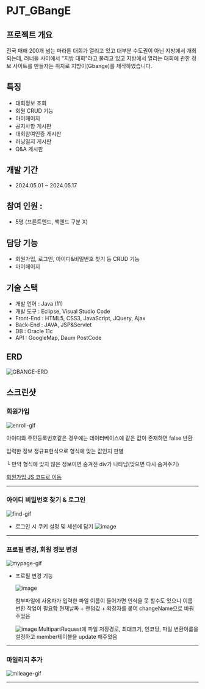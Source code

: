 # PJT_GBangE
## 프로젝트 개요
전국 매해 200개 넘는 마라톤 대회가 열리고 있고 대부분 수도권이 아닌 지방에서 개최되는데, 러너들 사이에서 
"지방 대회"라고 불리고 있고 지방에서 열리는 대회에 관한 정보 사이트를 만들자는 취지로 지방이(Gbange)를 제작하였습니다.

## 특징
  - 대회정보 조회
  - 회원 CRUD 기능
  - 마이페이지
  - 공지사항 게시판
  - 대회참여인증 게시판
  - 러닝일지 게시판
  - Q&A 게시판

## 개발 기간
  - 2024.05.01 ~ 2024.05.17

## 참여 인원 : 
  - 5명 (프론트엔드, 백엔드 구분 X)

## 담당 기능
  - 회원가입, 로그인, 아이디&비밀번호 찾기 등 CRUD 기능
  - 마이페이지

## 기술 스택
  - 개발 언어 : Java (11)
  - 개발 도구 : Eclipse, Visual Studio Code
  - Front-End : HTML5, CSS3, JavaScript, JQuery, Ajax
  - Back-End : JAVA, JSP&Servlet
  - DB : Oracle 11c
  - API : GoogleMap, Daum PostCode

## ERD
![GBANGE-ERD](https://github.com/user-attachments/assets/4263e8e5-7f14-4fea-a6fa-e28a73036e95)

## 스크린샷

  ### 회원가입
  ![enroll-gif](https://github.com/user-attachments/assets/cdfaa4fc-55b9-440f-a393-f8b8ffee65c7)

  아이디와 주민등록번호같은 경우에는 데이터베이스에 같은 값이 존재하면 false 반환

  입력한 정보 정규표현식으로 형식에 맞는 값인지 판별

  └ 만약 형식에 맞지 않은 정보이면 숨겨진 div가 나타남(맞으면 다시 숨겨주기)

  [회원가입 JS 코드로 이동](https://github.com/yksr7948/PJT_GBangE-Taeung/blob/0853076bdff8edd91f32d39a23998b0106b8ca7f/GBangE/src/main/webapp/views/member/enrollForm.jsp#L12)
  
  ---
  
  ### 아이디 비밀번호 찾기 & 로그인
  ![find-gif](https://github.com/user-attachments/assets/e50dd848-59bf-43bd-a758-8dd60ab653ae)

  - 로그인 시 쿠키 설정 및 세션에 담기
  ![image](https://github.com/user-attachments/assets/2c94a8f4-734b-4723-8cd3-50b685493507)
  
  ---

  ### 프로필 변경, 회원 정보 변경
  ![mypage-gif](https://github.com/user-attachments/assets/c4c6eb9b-f523-440d-b5c9-ddc9aae66b66)

  - 프로필 변경 기능
    
    ![image](https://github.com/user-attachments/assets/5ee50f63-be1f-4969-bd77-005661ec6ea2)

    첨부파일에 사용자가 입력한 파일 이름이 들어가면 인식을 못 할수도 있으니 이름 변환 작업이 필요함
    현재날짜 + 랜덤값 + 확장자를 붙여 changeName으로 바꿔주었음
  
    ![image](https://github.com/user-attachments/assets/5aa5a432-0762-4bb6-b608-926b25a2fb05)
    MultipartRequest에 파일 저장경로, 최대크기, 인코딩, 파일 변환이름을 설정하고 member테이블을 update 해주었음

  ---

  ### 마일리지 추가
  ![mileage-gif](https://github.com/user-attachments/assets/b93b0644-8130-4d8a-b74e-eb39ecaaa0f5)
    

    
    


  ---

  
